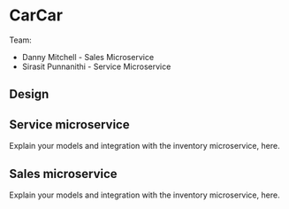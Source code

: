 # CarCar

Team:

- Danny Mitchell - Sales Microservice
- Sirasit Punnanithi - Service Microservice

## Design

## Service microservice

Explain your models and integration with the inventory
microservice, here.

## Sales microservice

Explain your models and integration with the inventory
microservice, here.
